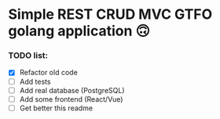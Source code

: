 # Simple REST CRUD MVC GTFO golang application 🙃

### TODO list:

- [x] Refactor old code
- [ ] Add tests
- [ ] Add real database (PostgreSQL)
- [ ] Add some frontend (React/Vue)
- [ ] Get better this readme